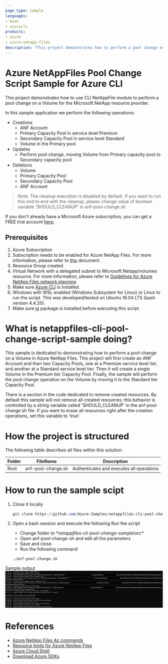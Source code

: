 ```yaml
---
page_type: sample
languages:
- bash
- azurecli
products:
- azure
- azure-netapp-files
description: "This project demonstrates how to perform a pool change on a Volume for Microsoft.NetApp resource provider using CLI NetAppFile module.
---
```


# Azure NetAppFiles Pool Change Script Sample for Azure CLI 

This project demonstrates how to use CLI NetAppFile module to perform a pool change on a Volume for the Microsoft.NetApp
resource provider.

In this sample application we perform the following operations:

* Creations
    * ANF Account
    * Primary Capacity Pool in service level Premium
    * Secondary Capacity Pool in service level Standard
    * Volume in the Primary pool
* Updates
    * Perform pool change, moving Volume from Primary capacity pool to Secondary capacity pool
* Deletions
    * Volume
    * Primary Capacity Pool
    * Secondary Capacity Pool
    * ANF Account

>Note: The cleanup execution is disabled by default. If you want to run this end to end with the cleanup, please
>change value of boolean variable 'SHOULD_CLEANUP' in anf-pool-change.sh

If you don't already have a Microsoft Azure subscription, you can get a FREE trial account [here](http://go.microsoft.com/fwlink/?LinkId=330212).

## Prerequisites

1. Azure Subscription
1. Subscription needs to be enabled for Azure NetApp Files. For more information, please refer to [this](https://docs.microsoft.com/azure/azure-netapp-files/azure-netapp-files-register#waitlist) document.
1. Resource Group created
1. Virtual Network with a delegated subnet to Microsoft.Netapp/volumes resource. For more information, please refer to [Guidelines for Azure NetApp Files network planning](https://docs.microsoft.com/en-us/azure/azure-netapp-files/azure-netapp-files-network-topologies)
1. Make sure [Azure CLI](https://docs.microsoft.com/cli/azure/install-azure-cli) is installed.
1. Windows with WSL enabled (Windows Subsystem for Linux) or Linux to run the script. This was developed/tested on Ubuntu 18.04 LTS (bash version 4.4.20).
1. Make sure [jq](https://stedolan.github.io/jq/) package is installed before executing this script.

# What is netappfiles-cli-pool-change-script-sample doing? 

This sample is dedicated to demonstrating how to perform a pool change on a Volume in Azure NetApp Files.
This project will first create an ANF Account and then two Capacity Pools, one at a Premium service level tier, and another at a Standard service level tier.
Then it will create a single Volume in the Premium tier Capacity Pool.
Finally, the sample will perform the pool change operation on the Volume by moving it to the Standard tier Capacity Pool.

There is a section in the code dedicated to remove created resources. By default this sample will not remove all created resources;
this behavior is controlled by a string variable called 'SHOULD_CLEANUP' in the anf-pool-change.sh file. If you want to erase all resources right after the
creation operations, set this variable to 'true'.

# How the project is structured

The following table describes all files within this solution:

| Folder      | FileName                | Description                                                                                                                         |
|-------------|-------------------------|-------------------------------------------------------------------------------------------------------------------------------------|
| Root        | anf-pool-change.sh      | Authenticates and executes all operations                                                                                           |

# How to run the sample scipt

1. Clone it locally
    ```powershell
    git clone https://github.com/Azure-Samples/netappfiles-cli-pool-change-sample.git
    ```
1. Open a bash session and execute the following Run the script

	 * Change folder to **netappfiles-cli-pool-change-sample\src\**
	 * Open anf-pool-change-sh and edit all the parameters
	 * Save and close
	 * Run the following command
	 ``` Terminal
	 ./anf-pool-change.sh
	 ```

Sample output
![e2e execution](./media/e2e-execution.PNG)

# References

* [Azure NetApp Files Az commands](https://docs.microsoft.com/en-us/cli/azure/netappfiles?view=azure-cli-latest)
* [Resource limits for Azure NetApp Files](https://docs.microsoft.com/en-us/azure/azure-netapp-files/azure-netapp-files-resource-limits)
* [Azure Cloud Shell](https://docs.microsoft.com/en-us/azure/cloud-shell/quickstart)
* [Download Azure SDKs](https://azure.microsoft.com/downloads/)
 
